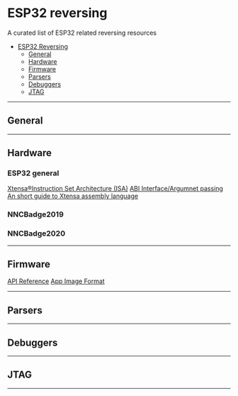 # ESP32 reversing
A curated list of ESP32 related reversing resources

- [ESP32 Reversing](#esp32-reversing)
    - [General](#general)
    - [Hardware](#hardware)
    - [Firmware](#firmware)
    - [Parsers](#parsers)
    - [Debuggers](#debuggers)
    - [JTAG](#jtag)
- - -
## General

- - -

## Hardware

### ESP32 general

[Xtensa®Instruction Set Architecture (ISA)](https://0x04.net/~mwk/doc/xtensa.pdf)
[ABI Interface/Argumnet passing](http://wiki.linux-xtensa.org/index.php/ABI_Interface)
[An short guide to Xtensa assembly language](http://cholla.mmto.org/esp8266/xtensa.html)

### NNCBadge2019

### NNCBadge2020

- - -

## Firmware

[API Reference](https://docs.espressif.com/projects/esp-idf/en/latest/esp32/api-reference/index.html)
[App Image Format](https://docs.espressif.com/projects/esp-idf/en/latest/esp32/api-reference/system/app_image_format.html)
- - -

## Parsers

- - -

## Debuggers

- - -

## JTAG

- - -
